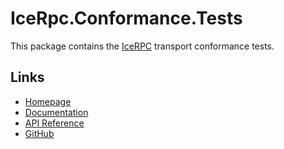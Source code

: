 # IceRpc.Conformance.Tests

This package contains the [IceRPC](https://icerpc.com) transport conformance tests.

## Links

- [Homepage](https://zeroc.com/icerpc)
- [Documentation](https://docs.icerpc.dev)
- [API Reference](https://api.icerpc.com/csharp/api/IceRpc.Transports.html)
- [GitHub](https://github.com/icerpc/icerpc-csharp)

